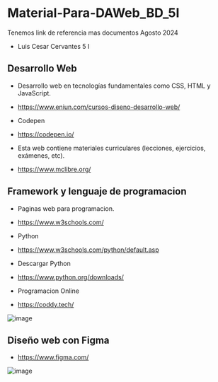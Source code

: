 # Material-Para-DAWeb_BD_5I
Tenemos link de referencia mas documentos Agosto 2024
- Luis Cesar Cervantes 5 I
## Desarrollo Web 
-  Desarrollo web en tecnologías fundamentales como CSS, HTML y JavaScript.
-  https://www.eniun.com/cursos-diseno-desarrollo-web/

-  Codepen
-  https://codepen.io/

-  Esta web contiene materiales curriculares (lecciones, ejercicios, exámenes, etc).
-  https://www.mclibre.org/

  ## Framework y lenguaje de programacion
- Paginas web para programacion.
- https://www.w3schools.com/
- Python
- https://www.w3schools.com/python/default.asp
- Descargar Python
- https://www.python.org/downloads/

- Programacion Online
- https://coddy.tech/

![image](https://github.com/user-attachments/assets/b8ad5fb8-a880-46c1-840c-2ba3c308ab4d)

## Diseño web con Figma 

- https://www.figma.com/

![image](https://github.com/user-attachments/assets/0eac6530-04fa-421c-9746-7796fff96faf)
